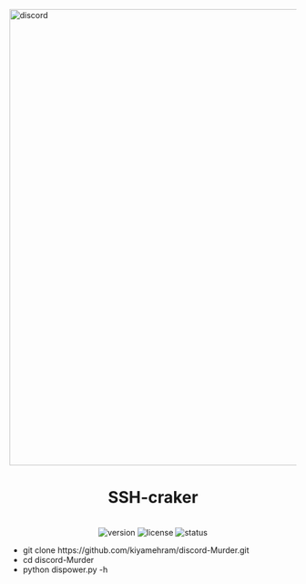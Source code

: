<p align="center">

  <img src="" alt="discord" align="center" width="800"></p>

<h1 align="center"> SSH-craker</h1>
<p align="center">
  <br>
  <img src="https://img.shields.io/badge/version-1.0.0-blue" alt="version">
  <img src="https://img.shields.io/badge/license-MIT-green" alt="license">
  <img src="https://img.shields.io/badge/status-active-brightgreen" alt="status">
</p>
<ul>
<li>git clone https://github.com/kiyamehram/discord-Murder.git</li>
<li>cd discord-Murder</li>
<li>python dispower.py -h</li>
</ul>
